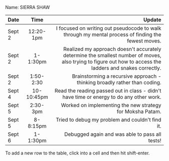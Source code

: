 Name: SIERRA SHAW

| Date   |    Time    |                                                                                                                                                    Update |
|:-------|:----------:|----------------------------------------------------------------------------------------------------------------------------------------------------------:|
| Sept 2 | 12:20-1pm  |                                                        I focused on writing out pseudocode to walk through my mental process of finding the fewest moves. |
| Sept 2 |  1-1:30pm  | Realized my approach doesn't accurately determine the smallest number of moves, also trying to figure out how to access the ladders and snakes correctly. |
| Sept 2 | 1:50-2:30  |                                                                                 Brainstorming a recursive approach - thinking broadly rather than coding. |
| Sept 4 | 10-10:45pm |                                                                   Read the reading passed out in class - didn't have time or energy to do any other work. |
| Sept 5 |  2:30-3pm  |                                                                                                 Worked on implementing the new strategy for Moksha Patam. |
| Sept 5 |  8-8:15pm  |                                                                                                           Tried to debug my problem and couldn't find it. |
| Sept 6 |  1-1:30pm  |                                                                                                            Debugged again and was able to pass all tests! |


To add a new row to the table, click into a cell and then hit shift-enter.
